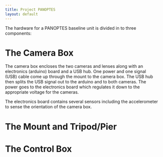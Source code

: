 ```yaml
---
title: Project PANOPTES
layout: default
---
```


The hardware for a PANOPTES baseline unit is divided in to three components:

# The Camera Box

The camera box encloses the two cameras and lenses along with an electronics (arduino) board and a USB hub.  One power and one signal (USB) cable come up through the mount to the camera box.  The USB hub then splits the USB signal out to the arduino and to both cameras.  The power goes to the electronics board which regulates it down to the appropriate voltage for the cameras.

The electronics board contains several sensors including the accelerometer to sense the orientation of the camera box.

# The Mount and Tripod/Pier

# The Control Box
